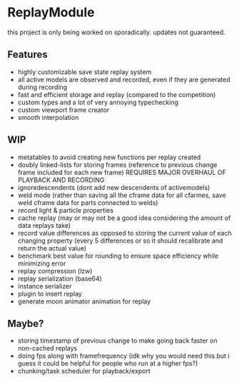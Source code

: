 # ReplayModule

this project is only being worked on sporadically. updates not guaranteed.

## Features
- highly customizable save state replay system
- all active models are observed and recorded, even if they are generated during recording
- fast and efficient storage and replay (compared to the competition)
- custom types and a lot of very annoying typechecking
- custom viewport frame creator
- smooth interpolation

## WIP
- metatables to avoid creating new functions per replay created
- doubly linked-lists for storing frames (reference to previous change frame included for each new frame) REQUIRES MAJOR OVERHAUL OF PLAYBACK AND RECORDING
- ignoredescendents (dont add new descendents of activemodels)
- weld mode (rather than saving all the cframe data for all cfarmes, save weld cframe data for parts connected to welds)
- record light & particle properties
- cache replay (may or may not be a good idea considering the amount of data replays take)
- record value differences as opposed to storing the current value of each changing property (every 5 differences or so it should recalibrate and return the actual value)
- benchmark best value for rounding to ensure space efficiency while minimizing error
- replay compression (lzw)
- replay serialization (base64)
- instance serializer
- plugin to insert replay
- generate moon animator animation for replay

## Maybe?
- storing timestamp of previous change to make going back faster on non-cached replays
- doing fps along with framefrequency (idk why you would need this but i guess it could be helpful for people who run at a higher fps?)
- chunking/task scheduler for playback/export